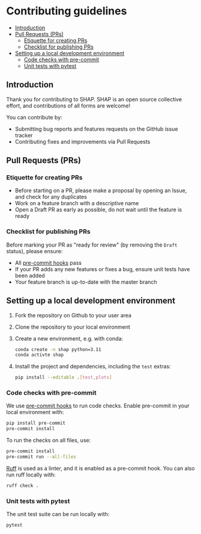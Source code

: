 # Contributing guidelines

- [Introduction](#introduction)
- [Pull Requests (PRs)](#pull-requests-prs)
  - [Etiquette for creating PRs](#etiquette-for-creating-prs)
  - [Checklist for publishing PRs](#checklist-for-publishing-prs)
- [Setting up a local development
  environment](#setting-up-a-local-development-environment)
  - [Code checks with pre-commit](#code-checks-with-pre-commit)
  - [Unit tests with pytest](#unit-tests-with-pytest)

## Introduction

Thank you for contributing to SHAP. SHAP is an open source collective effort,
and contributions of all forms are welcome!

You can contribute by:

- Submitting bug reports and features requests on the GitHub issue tracker
- Contributing fixes and improvements via Pull Requests

## Pull Requests (PRs)

### Etiquette for creating PRs

- Before starting on a PR, please make a proposal by opening an Issue, and check
  for any duplicates
- Work on a feature branch with a descriptive name
- Open a Draft PR as early as possible, do not wait until the feature is ready

### Checklist for publishing PRs

Before marking your PR as "ready for review" (by removing the `Draft` status),
please ensure:

- All [pre-commit hooks](https://pre-commit.com/#install) pass
- If your PR adds any new features or fixes a bug, ensure unit tests have been
  added
- Your feature branch is up-to-date with the master branch

## Setting up a local development environment

1. Fork the repository on Github to your user area
2. Clone the repository to your local environment
3. Create a new environment, e.g. with conda:

   ```bash
   conda create -n shap python=3.11
   conda activte shap
   ```

4. Install the project and dependencies, including the `test` extras:

   ```bash
   pip install --editable .[test,plots]
   ```

### Code checks with pre-commit

We use [pre-commit hooks](https://pre-commit.com/#install) to run code checks.
Enable pre-commit in your local environment with:

```bash
pip install pre-commit
pre-commit install
```

To run the checks on all files, use:

```bash
pre-commit install
pre-commit run --all-files
```

[Ruff](https://beta.ruff.rs/docs/) is used as a linter, and it is enabled as a
pre-commit hook. You can also run ruff locally with:

```bash
ruff check .
```

### Unit tests with pytest

The unit test suite can be run locally with:

```bash
pytest
```
